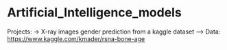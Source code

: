# Artificial_Intelligence_models

Projects: 
-> X-ray images gender prediction from a kaggle dataset 
--> Data: https://www.kaggle.com/kmader/rsna-bone-age
